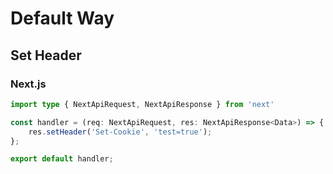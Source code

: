 # Default Way

## Set Header

### Next.js

```typescript
import type { NextApiRequest, NextApiResponse } from 'next'

const handler = (req: NextApiRequest, res: NextApiResponse<Data>) => {
    res.setHeader('Set-Cookie', 'test=true');
};

export default handler;
```